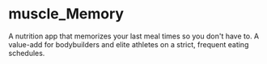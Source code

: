 # muscle_Memory
A nutrition app that memorizes your last meal times so you don't have to.  A value-add for bodybuilders and elite athletes on a strict, frequent eating schedules.  
